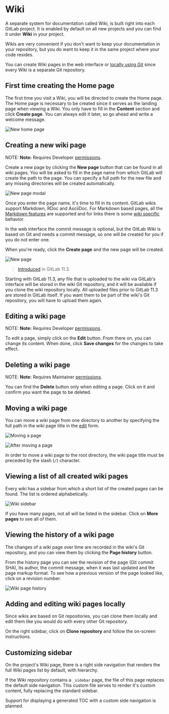 # Wiki

A separate system for documentation called Wiki, is built right into each
GitLab project. It is enabled by default on all new projects and you can find
it under **Wiki** in your project.

Wikis are very convenient if you don't want to keep your documentation in your
repository, but you do want to keep it in the same project where your code
resides.

You can create Wiki pages in the web interface or
[locally using Git](#adding-and-editing-wiki-pages-locally) since every Wiki is
a separate Git repository.

## First time creating the Home page

The first time you visit a Wiki, you will be directed to create the Home page.
The Home page is necessary to be created since it serves as the landing page
when viewing a Wiki. You only have to fill in the **Content** section and click
**Create page**. You can always edit it later, so go ahead and write a welcome
message.

![New home page](img/wiki_create_home_page.png)

## Creating a new wiki page

NOTE: **Note:**
Requires Developer [permissions](../../permissions.md).

Create a new page by clicking the **New page** button that can be found
in all wiki pages. You will be asked to fill in the page name from which GitLab
will create the path to the page. You can specify a full path for the new file
and any missing directories will be created automatically.

![New page modal](img/wiki_create_new_page_modal.png)

Once you enter the page name, it's time to fill in its content. GitLab wikis
support Markdown, RDoc and AsciiDoc. For Markdown based pages, all the
[Markdown features](../../markdown.md) are supported and for links there is
some [wiki specific](../../markdown.md#wiki-specific-markdown) behavior.

In the web interface the commit message is optional, but the GitLab Wiki is
based on Git and needs a commit message, so one will be created for you if you
do not enter one.

When you're ready, click the **Create page** and the new page will be created.

![New page](img/wiki_create_new_page.png)

> [Introduced](https://gitlab.com/gitlab-org/gitlab-ce/issues/33475) in GitLab 11.3.

Starting with GitLab 11.3, any file that is uploaded to the wiki via GitLab's
interface will be stored in the wiki Git repository, and it will be available
if you clone the wiki repository locally. All uploaded files prior to GitLab
11.3 are stored in GitLab itself. If you want them to be part of the wiki's Git
repository, you will have to upload them again.

## Editing a wiki page

NOTE: **Note:**
Requires Developer [permissions](../../permissions.md).

To edit a page, simply click on the **Edit** button. From there on, you can
change its content. When done, click **Save changes** for the changes to take
effect.

## Deleting a wiki page

NOTE: **Note:**
Requires Maintainer [permissions](../../permissions.md).

You can find the **Delete** button only when editing a page. Click on it and
confirm you want the page to be deleted.

## Moving a wiki page

You can move a wiki page from one directory to another by specifying the full
path in the wiki page title in the [edit](#editing-a-wiki-page) form.

![Moving a page](img/wiki_move_page_1.png)

![After moving a page](img/wiki_move_page_2.png)

In order to move a wiki page to the root directory, the wiki page title must
be preceded by the slash (`/`) character.

## Viewing a list of all created wiki pages

Every wiki has a sidebar from which a short list of the created pages can be
found. The list is ordered alphabetically.

![Wiki sidebar](img/wiki_sidebar.png)

If you have many pages, not all will be listed in the sidebar. Click on
**More pages** to see all of them.

## Viewing the history of a wiki page

The changes of a wiki page over time are recorded in the wiki's Git repository,
and you can view them by clicking the **Page history** button.

From the history page you can see the revision of the page (Git commit SHA), its
author, the commit message, when it was last updated and the page markup format.
To see how a previous version of the page looked like, click on a revision
number.

![Wiki page history](img/wiki_page_history.png)

## Adding and editing wiki pages locally

Since wikis are based on Git repositories, you can clone them locally and edit
them like you would do with every other Git repository.

On the right sidebar, click on **Clone repository** and follow the on-screen
instructions.

## Customizing sidebar

On the project's Wiki page, there is a right side navigation that renders the full Wiki pages list by default, with hierarchy.

If the Wiki repository contains a `_sidebar` page, the file of this page replaces the default side navigation.
This custom file serves to render it's custom content, fully replacing the standard sidebar.

Support for displaying a generated TOC with a custom side navigation is planned.
